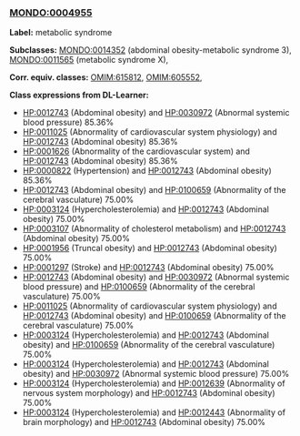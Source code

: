 
### [MONDO:0004955](http://purl.obolibrary.org/obo/MONDO_0004955)
**Label:** metabolic syndrome

**Subclasses:** [MONDO:0014352](http://purl.obolibrary.org/obo/MONDO_0014352) (abdominal obesity-metabolic syndrome 3), [MONDO:0011565](http://purl.obolibrary.org/obo/MONDO_0011565) (metabolic syndrome X), 

**Corr. equiv. classes:** [OMIM:615812](http://purl.obolibrary.org/obo/OMIM_615812), [OMIM:605552](http://purl.obolibrary.org/obo/OMIM_605552), 

**Class expressions from DL-Learner:**

- [HP:0012743](http://purl.obolibrary.org/obo/HP_0012743) (Abdominal obesity) and [HP:0030972](http://purl.obolibrary.org/obo/HP_0030972) (Abnormal systemic blood pressure) 85.36%
- [HP:0011025](http://purl.obolibrary.org/obo/HP_0011025) (Abnormality of cardiovascular system physiology) and [HP:0012743](http://purl.obolibrary.org/obo/HP_0012743) (Abdominal obesity) 85.36%
- [HP:0001626](http://purl.obolibrary.org/obo/HP_0001626) (Abnormality of the cardiovascular system) and [HP:0012743](http://purl.obolibrary.org/obo/HP_0012743) (Abdominal obesity) 85.36%
- [HP:0000822](http://purl.obolibrary.org/obo/HP_0000822) (Hypertension) and [HP:0012743](http://purl.obolibrary.org/obo/HP_0012743) (Abdominal obesity) 85.36%
- [HP:0012743](http://purl.obolibrary.org/obo/HP_0012743) (Abdominal obesity) and [HP:0100659](http://purl.obolibrary.org/obo/HP_0100659) (Abnormality of the cerebral vasculature) 75.00%
- [HP:0003124](http://purl.obolibrary.org/obo/HP_0003124) (Hypercholesterolemia) and [HP:0012743](http://purl.obolibrary.org/obo/HP_0012743) (Abdominal obesity) 75.00%
- [HP:0003107](http://purl.obolibrary.org/obo/HP_0003107) (Abnormality of cholesterol metabolism) and [HP:0012743](http://purl.obolibrary.org/obo/HP_0012743) (Abdominal obesity) 75.00%
- [HP:0001956](http://purl.obolibrary.org/obo/HP_0001956) (Truncal obesity) and [HP:0012743](http://purl.obolibrary.org/obo/HP_0012743) (Abdominal obesity) 75.00%
- [HP:0001297](http://purl.obolibrary.org/obo/HP_0001297) (Stroke) and [HP:0012743](http://purl.obolibrary.org/obo/HP_0012743) (Abdominal obesity) 75.00%
- [HP:0012743](http://purl.obolibrary.org/obo/HP_0012743) (Abdominal obesity) and [HP:0030972](http://purl.obolibrary.org/obo/HP_0030972) (Abnormal systemic blood pressure) and [HP:0100659](http://purl.obolibrary.org/obo/HP_0100659) (Abnormality of the cerebral vasculature) 75.00%
- [HP:0011025](http://purl.obolibrary.org/obo/HP_0011025) (Abnormality of cardiovascular system physiology) and [HP:0012743](http://purl.obolibrary.org/obo/HP_0012743) (Abdominal obesity) and [HP:0100659](http://purl.obolibrary.org/obo/HP_0100659) (Abnormality of the cerebral vasculature) 75.00%
- [HP:0003124](http://purl.obolibrary.org/obo/HP_0003124) (Hypercholesterolemia) and [HP:0012743](http://purl.obolibrary.org/obo/HP_0012743) (Abdominal obesity) and [HP:0100659](http://purl.obolibrary.org/obo/HP_0100659) (Abnormality of the cerebral vasculature) 75.00%
- [HP:0003124](http://purl.obolibrary.org/obo/HP_0003124) (Hypercholesterolemia) and [HP:0012743](http://purl.obolibrary.org/obo/HP_0012743) (Abdominal obesity) and [HP:0030972](http://purl.obolibrary.org/obo/HP_0030972) (Abnormal systemic blood pressure) 75.00%
- [HP:0003124](http://purl.obolibrary.org/obo/HP_0003124) (Hypercholesterolemia) and [HP:0012639](http://purl.obolibrary.org/obo/HP_0012639) (Abnormality of nervous system morphology) and [HP:0012743](http://purl.obolibrary.org/obo/HP_0012743) (Abdominal obesity) 75.00%
- [HP:0003124](http://purl.obolibrary.org/obo/HP_0003124) (Hypercholesterolemia) and [HP:0012443](http://purl.obolibrary.org/obo/HP_0012443) (Abnormality of brain morphology) and [HP:0012743](http://purl.obolibrary.org/obo/HP_0012743) (Abdominal obesity) 75.00%


